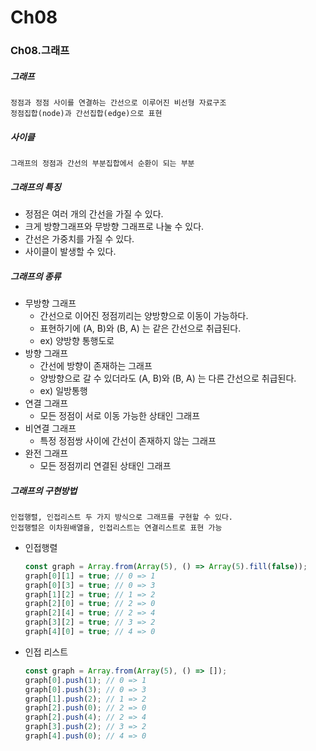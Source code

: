 # Ch08
### Ch08.그래프
##### 그래프
    정점과 정점 사이를 연결하는 간선으로 이루어진 비선형 자료구조
    정점집합(node)과 간선집합(edge)으로 표현
##### 사이클
    그래프의 정점과 간선의 부분집합에서 순환이 되는 부분
##### 그래프의 특징
- 정점은 여러 개의 간선을 가질 수 있다.
- 크게 방향그래프와 무방향 그래프로 나눌 수 있다.
- 간선은 가중치를 가질 수 있다.
- 사이클이 발생할 수 있다.
##### 그래프의 종류
- 무방향 그래프
    - 간선으로 이어진 정점끼리는 양방향으로 이동이 가능하다.
    - 표현하기에 (A, B)와 (B, A) 는 같은 간선으로 취급된다. 
    - ex) 양방향 통행도로
- 방향 그래프
    - 간선에 방향이 존재하는 그래프
    - 양방향으로 갈 수 있더라도 (A, B)와 (B, A) 는 다른 간선으로 취급된다.
    - ex) 일방통행
- 연결 그래프
    - 모든 정점이 서로 이동 가능한 상태인 그래프
- 비연결 그래프
    - 특정 정점쌍 사이에 간선이 존재하지 않는 그래프
- 완전 그래프
    - 모든 정점끼리 연결된 상태인 그래프
##### 그래프의 구현방법
    인접행렬, 인접리스트 두 가지 방식으로 그래프를 구현할 수 있다.
    인접행렬은 이차원배열을, 인접리스트는 연결리스트로 표현 가능
- 인접행렬
    ```javascript
    const graph = Array.from(Array(5), () => Array(5).fill(false));
    graph[0][1] = true; // 0 => 1
    graph[0][3] = true; // 0 => 3
    graph[1][2] = true; // 1 => 2
    graph[2][0] = true; // 2 => 0
    graph[2][4] = true; // 2 => 4
    graph[3][2] = true; // 3 => 2
    graph[4][0] = true; // 4 => 0
    ```
- 인접 리스트
    ```javascript
    const graph = Array.from(Array(5), () => []);
    graph[0].push(1); // 0 => 1
    graph[0].push(3); // 0 => 3
    graph[1].push(2); // 1 => 2
    graph[2].push(0); // 2 => 0
    graph[2].push(4); // 2 => 4
    graph[3].push(2); // 3 => 2
    graph[4].push(0); // 4 => 0
    ```